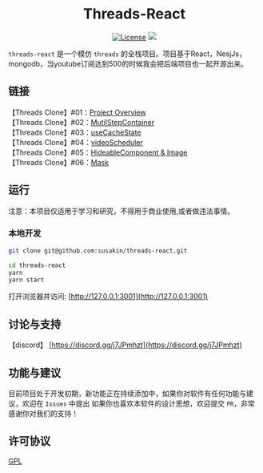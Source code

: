 <h1 align="center">
  Threads-React
</h1>

<p align="center">
  <a href="https://github.com/susakin/threads-react/blob/master/LICENSE"><img src="https://img.shields.io/github/license/susakin/threads-react" alt="License"></a>
  <a><img src="https://img.shields.io/badge/PRs-welcome-brightgreen.svg"/></a>
</p>

`threads-react` 是一个模仿 `threads` 的全栈项目。项目基于React，NesjJs，mongodb，当youtube订阅达到500的时候我会把后端项目也一起开源出来。

## 链接

【Threads Clone】#01：[Project Overview](https://www.youtube.com/watch?v=VKyUfLgA5Ko)  
【Threads Clone】#02：[MutilStepContainer](https://www.youtube.com/watch?v=3t0OoDlCY_k)  
【Threads Clone】#03：[useCacheState](https://www.youtube.com/watch?v=yTzHwWWqpok)  
【Threads Clone】#04：[videoScheduler](https://www.youtube.com/watch?v=rdcjZ6LHGOs)  
【Threads Clone】#05：[HideableComponent & Image](https://www.youtube.com/watch?v=b6DMlS_dHks)<br/>
【Threads Clone】#06：[Mask](https://www.youtube.com/watch?v=H5z3Jufel6A)

## 运行

注意：本项目仅适用于学习和研究，不得用于商业使用,或者做违法事情。

### 本地开发

```bash
git clone git@github.com:susakin/threads-react.git

cd threads-react
yarn
yarn start
```

打开浏览器并访问: [http://127.0.0.1:3001](http://127.0.0.1:3001)

## 讨论与支持

【discord】 [https://discord.gg/j7JPmhzt](https://discord.gg/j7JPmhzt)

## 功能与建议

目前项目处于开发初期，新功能正在持续添加中，如果你对软件有任何功能与建议，欢迎在 `Issues` 中提出
如果你也喜欢本软件的设计思想，欢迎提交 `PR`，非常感谢你对我们的支持！

## 许可协议

[GPL](LICENSE)

